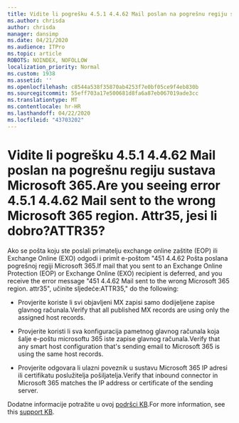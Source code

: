 ```yaml
---
title: Vidite li pogrešku 4.5.1 4.4.62 Mail poslan na pogrešnu regiju sustava Microsoft 365. Attr35, jesi li dobro?
ms.author: chrisda
author: chrisda
manager: dansimp
ms.date: 04/21/2020
ms.audience: ITPro
ms.topic: article
ROBOTS: NOINDEX, NOFOLLOW
localization_priority: Normal
ms.custom: 1938
ms.assetid: ''
ms.openlocfilehash: c8544a538f35870ab4253f7e0bf05ce9f4eb830b
ms.sourcegitcommit: 55eff703a17e500681d8fa6a87eb067019ade3cc
ms.translationtype: MT
ms.contentlocale: hr-HR
ms.lasthandoff: 04/22/2020
ms.locfileid: "43703202"
---
```

# <a name="are-you-seeing-error-451-4462-mail-sent-to-the-wrong-microsoft-365-region-attr35"></a><span data-ttu-id="02d96-103">Vidite li pogrešku 4.5.1 4.4.62 Mail poslan na pogrešnu regiju sustava Microsoft 365.</span><span class="sxs-lookup"><span data-stu-id="02d96-103">Are you seeing error 4.5.1 4.4.62 Mail sent to the wrong Microsoft 365 region.</span></span> <span data-ttu-id="02d96-104">Attr35, jesi li dobro?</span><span class="sxs-lookup"><span data-stu-id="02d96-104">ATTR35?</span></span>

<span data-ttu-id="02d96-105">Ako se pošta koju ste poslali primatelju exchange online zaštite (EOP) ili Exchange Online (EXO) odgodi i primit e-poštom "451 4.4.62 Pošta poslana pogrešnoj regiji Microsoft 365.</span><span class="sxs-lookup"><span data-stu-id="02d96-105">If mail that you sent to an Exchange Online Protection (EOP) or Exchange Online (EXO) recipient is deferred, and you receive the error message "451 4.4.62 Mail sent to the wrong Microsoft 365 region.</span></span> <span data-ttu-id="02d96-106">attr35", učinite sljedeće:</span><span class="sxs-lookup"><span data-stu-id="02d96-106">ATTR35," do the following:</span></span>

- <span data-ttu-id="02d96-107">Provjerite koriste li svi objavljeni MX zapisi samo dodijeljene zapise glavnog računala.</span><span class="sxs-lookup"><span data-stu-id="02d96-107">Verify that all published MX records are using only the assigned host records.</span></span>

- <span data-ttu-id="02d96-108">Provjerite koristi li sva konfiguracija pametnog glavnog računala koja šalje e-poštu microsoftu 365 iste zapise glavnog računala.</span><span class="sxs-lookup"><span data-stu-id="02d96-108">Verify that any smart host configuration that's sending email to Microsoft 365 is using the same host records.</span></span>

- <span data-ttu-id="02d96-109">Provjerite odgovara li ulazni poveznik u sustavu Microsoft 365 IP adresi ili certifikatu poslužitelja pošiljatelja.</span><span class="sxs-lookup"><span data-stu-id="02d96-109">Verify that inbound connector in Microsoft 365 matches the IP address or certificate of the sending server.</span></span>

<span data-ttu-id="02d96-110">Dodatne informacije potražite u ovoj [podršci KB](https://support.microsoft.com/help/4057301/attr35-response-code-when-mail-is-sent-to-eop-exo).</span><span class="sxs-lookup"><span data-stu-id="02d96-110">For more information, see this [support KB](https://support.microsoft.com/help/4057301/attr35-response-code-when-mail-is-sent-to-eop-exo).</span></span>
